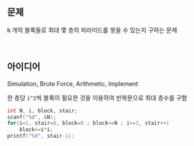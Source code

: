 ## 문제
`N` 개의 블록들로 최대 몇 층의 피라미드를 쌓을 수 있는지 구하는 문제

<br/>

## 아이디어
Simulation, Brute Force, Arithmetic, Implement

한 층당 `i^2`씩 블록이 필요한 것을 이용하여 반복문으로 최대 층수를 구함
```c
int	N, i, block, stair;
scanf("%d", &N);
for(i=1, stair=0, block=0 ; block<=N ; i+=2, stair++)
	block+=i*i;
printf("%d", stair-1);
```